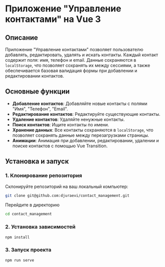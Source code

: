 # Приложение "Управление контактами" на Vue 3

## Описание

Приложение "Управление контактами" позволяет пользователю добавлять, редактировать, удалять и искать контакты. Каждый контакт содержит поля: имя, телефон и email. Данные сохраняются в `localStorage`, что позволяет сохранять их между сессиями, а также обеспечивается базовая валидация формы при добавлении и редактировании контактов.

## Основные функции

- **Добавление контактов**: Добавляйте новые контакты с полями "Имя", "Телефон", "Email".
- **Редактирование контактов**: Редактируйте существующие контакты.
- **Удаление контактов**: Удаляйте ненужные контакты.
- **Поиск контактов**: Ищите контакты по имени.
- **Хранение данных**: Все контакты сохраняются в `localStorage`, что позволяет сохранять данные между перезагрузками страницы.
- **Анимации**: Анимация при добавлении, редактировании, удалении и поиске контактов с помощью Vue Transition.

## Установка и запуск

### 1. Клонирование репозитория

Склонируйте репозиторий на ваш локальный компьютер:

```bash
git clone git@github.com:djuraevi/contact_management.git
```

Перейдите в директорию
```bash
cd contact_management
```

### 2. Установка зависимостей

```bash
npm install
```

### 3. Запуск проекта

```bash
npm run serve
```

